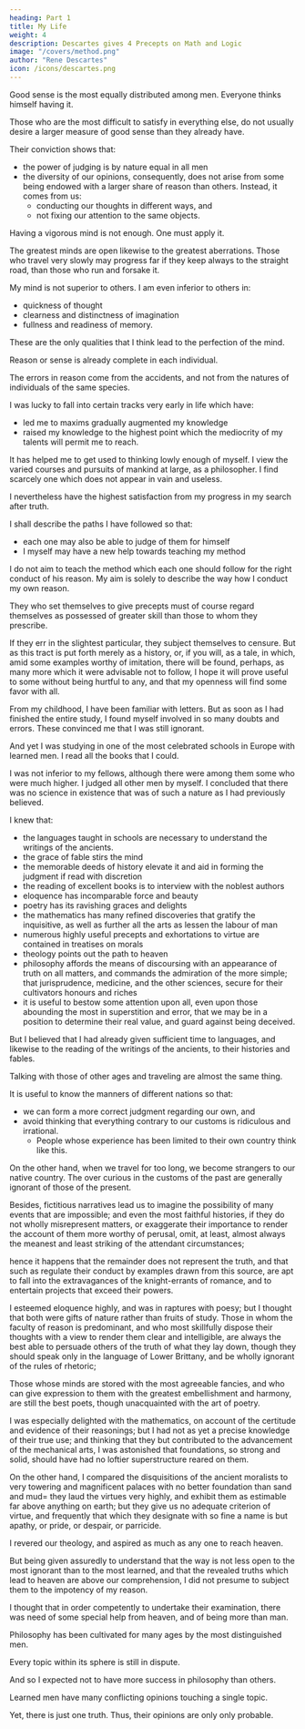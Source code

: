 ```yaml
---
heading: Part 1
title: My Life
weight: 4
description: Descartes gives 4 Precepts on Math and Logic
image: "/covers/method.png"
author: "Rene Descartes"
icon: /icons/descartes.png
---
```



<!-- ## Discourse on the Method of Rightly Conducting the Reason, and seeking Truth in the Sciences -->

<!-- Source= Discourse on the method of rightly conducting the reason and seeking the truth in the sciences, by René Descartes, edited by Charles W. Eliot. Published by P.F. Collier & Son, 1909, New York,
Transcribed= by Andy Blunden. -->

<!-- Prefatory Note by the Author

If this Discourse appear too long to be read at once, it may be divided into six Parts= and, in the first, will be found various considerations touching the Sciences; in the second, the principal rules of the Method which the Author has discovered, in the third, certain of the rules of Morals which he has deduced from this Method; in the fourth, the reasonings by which he establishes the existence of God and of the Human Soul, which are the foundations of his Metaphysic; in the fifth, the order of the Physical questions which he has investigated, and, in particular, the explication of the motion of the heart and of some other difficulties pertaining to Medicine, as also the difference between the soul of man and that of the brutes; and, in the last, what the Author believes to be required in order to greater advancement in the investigation of Nature than has yet been made, with the reasons that have induced him to write.
 -->

Good sense is the most equally distributed among men. Everyone thinks himself having it. 

Those who are the most difficult to satisfy in everything else, do not usually desire a larger measure of good sense than they already have. 

Their conviction shows that:
- the power of judging is by nature equal in all men
- the diversity of our opinions, consequently, does not arise from some being endowed with a larger share of reason than others. Instead, it comes from us:
  - conducting our thoughts in different ways, and
  - not fixing our attention to the same objects. 

Having a vigorous mind is not enough. One must apply it. 

The greatest minds are open likewise to the greatest aberrations. Those who travel very slowly may progress far if they <!--  yet make far greater progress, provided they --> keep always to the straight road, than those who run and forsake it.

My mind is not superior to others. I am even inferior to others <!--  wish that I were equal
For myself, I have never fancied my mind to be in any respect more perfect than those of the generality; on the contrary, I have often wished that I were equal to some others --> in:
- quickness of thought
- clearness and distinctness of imagination
- fullness and readiness of memory. 

These are the only qualities that I think lead to <!-- Besides these, I know of no other qualities that contribute to --> the perfection of the mind. 

Reason or sense is <!-- , inasmuch as it is that alone which constitutes us men, and distinguishes us from the brutes, I am disposed to believe that it is to be found --> already complete in each individual.

The errors in reason come from <!-- and on this point to adopt the common opinion of philosophers, who say that the difference of greater and less holds only among --> the accidents, and not from the natures of individuals of the same species.

I was lucky to fall into certain tracks very early in life which have:
- led me to maxims gradually augmented my knowledge
- raised my knowledge to the highest point which the mediocrity of my talents<!--  and the brief duration of my life --> will permit me to reach. 

It has helped me to get used to thinking lowly enough of myself. I view the varied courses and pursuits of mankind at large, as a philosopher. I find scarcely one which does not appear in vain and useless. 

I nevertheless have the highest satisfaction from my progress in my search after truth. <!-- , and cannot help entertaining such expectations of the future as to believe that if, among the occupations of men as men, there is any one really excellent and important, it is that which I have chosen. -->

<!-- After all, it is possible I may be mistaken; and it is but a little copper and glass, perhaps, that I take for gold and diamonds. I know how very liable we are to delusion in what relates to ourselves, and also how much the judgments of our friends are to be suspected when given in our favor.  -->

I shall describe the paths I have followed<!-- , and to delineate my life as in a picture, in order --> so that:
- each one may also be able to judge of them for himself<!-- . , and that in the general opinion entertained of them, as gathered from current report, --> 
- I myself may have a new help towards teaching my method<!-- instruction to be added to those I have been in the habit of employing. -->

I do not aim <!-- My present design, then, is not --> to teach the method which each one should follow for the right conduct of his reason. My aim is solely to describe the way how I conduct my own reason. 

They who set themselves to give precepts must of course regard themselves as possessed of greater skill than those to whom they prescribe. 

If they err in the slightest particular, they subject themselves to censure. But as this tract is put forth merely as a history, or, if you will, as a tale, in which, amid some examples worthy of imitation, there will be found, perhaps, as many more which it were advisable not to follow, I hope it will prove useful to some without being hurtful to any, and that my openness will find some favor with all.

From my childhood, I have been familiar with letters. <!-- ; and as I was given to believe that by their help a clear and certain knowledge of all that is useful in life might be acquired, I was ardently desirous of instruction.  -->But as soon as I had finished the entire study, I found myself involved in so many doubts and errors. These convinced me that I was still ignorant. <!--  had advanced no farther in all my attempts at learning, than the discovery at every turn of my own ignorance. --> 

And yet I was studying in one of the most celebrated schools in Europe with <!-- , in which I thought there must be --> learned men. <!-- , if such were anywhere to be found. I had been taught all that others learned there; and not contented with the sciences actually taught us, I had, in addition, --> I read all the books that I could. <!--  had fallen into my hands, treating of such branches as are esteemed the most curious and rare. -->

I <!--  knew the judgment which others had formed of me; and I did not find that I was considered --> was not inferior to my fellows, although there were among them some who were much higher. <!--  already marked out to fill the places of our instructors. And, in fine, our age appeared to me as flourishing, and as fertile in powerful minds as any preceding one. --> I <!-- was thus led to take the liberty of --> judged all other men by myself. I concluded that there was no science in existence that was of such a nature as I had previously believed.

<!-- I still continued, however, to hold in esteem the studies of the schools. I was aware --> I knew that:
- the languages taught in schools are necessary to understand the writings of the ancients.
- the grace of fable stirs the mind
- the memorable deeds of history elevate it and aid in forming the judgment if read with discretion
- the reading of excellent books is to interview with the noblest authors<!-- men of past ages, who have written them, and even a studied interview, in which are discovered to us only their choicest thoughts;  -->
- eloquence has incomparable force and beauty
- poetry has its ravishing graces and delights
- the mathematics has many refined discoveries that gratify the inquisitive, as well as further all the arts as lessen the labour of man
- numerous highly useful precepts and exhortations to virtue are contained in treatises on morals
- theology points out the path to heaven
- philosophy affords the means of discoursing with an appearance of truth on all matters, and commands the admiration of the more simple; that jurisprudence, medicine, and the other sciences, secure for their cultivators honours and riches
- it is useful to bestow some attention upon all, even upon those abounding the most in superstition and error, that we may be in a position to determine their real value, and guard against being deceived.


But I believed that I had already given sufficient time to languages, and likewise to the reading of the writings of the ancients, to their histories and fables. 

Talking with those of other ages and traveling are almost the same thing. 

It is useful to know the manners of different nations so that:
- we can form a more correct judgment regarding our own, and
- avoid thinking that everything contrary to our customs is ridiculous and irrational. 
  - People whose experience has been limited to their own country think like this. 

On the other hand, when we travel for too long, we become strangers to our native country. The over curious in the customs of the past are generally ignorant of those of the present. 

Besides, fictitious narratives lead us to imagine the possibility of many events that are impossible; and even the most faithful histories, if they do not wholly misrepresent matters, or exaggerate their importance to render the account of them more worthy of perusal, omit, at least, almost always the meanest and least striking of the attendant circumstances; 

hence it happens that the remainder does not represent the truth, and that such as regulate their conduct by examples drawn from this source, are apt to fall into the extravagances of the knight-errants of romance, and to entertain projects that exceed their powers.

I esteemed eloquence highly, and was in raptures with poesy; but I thought that both were gifts of nature rather than fruits of study. Those in whom the faculty of reason is predominant, and who most skillfully dispose their thoughts with a view to render them clear and intelligible, are always the best able to persuade others of the truth of what they lay down, though they should speak only in the language of Lower Brittany, and be wholly ignorant of the rules of rhetoric; 

Those whose minds are stored with the most agreeable fancies, and who can give expression to them with the greatest embellishment and harmony, are still the best poets, though unacquainted with the art of poetry.

I was especially delighted with the mathematics, on account of the certitude and evidence of their reasonings; but I had not as yet a precise knowledge of their true use; and thinking that they but contributed to the advancement of the mechanical arts, I was astonished that foundations, so strong and solid, should have had no loftier superstructure reared on them. 

On the other hand, I compared the disquisitions of the ancient moralists to very towering and magnificent palaces with no better foundation than sand and mud= they laud the virtues very highly, and exhibit them as estimable far above anything on earth; but they give us no adequate criterion of virtue, and frequently that which they designate with so fine a name is but apathy, or pride, or despair, or parricide.

I revered our theology, and aspired as much as any one to reach heaven. 

But being given assuredly to understand that the way is not less open to the most ignorant than to the most learned, and that the revealed truths which lead to heaven are above our comprehension, I did not presume to subject them to the impotency of my reason. 

I thought that in order competently to undertake their examination, there was need of some special help from heaven, and of being more than man.

Philosophy has been cultivated for many ages by the most distinguished men. 

Every topic within its sphere is still in dispute. 

And so I expected not to have more success in philosophy than others. 

Learned men have many conflicting opinions touching a single topic.

Yet, there is just one truth. Thus, their opinions are only <!--  can be but one true, I reckoned as well-nigh false all that was --> only probable.

